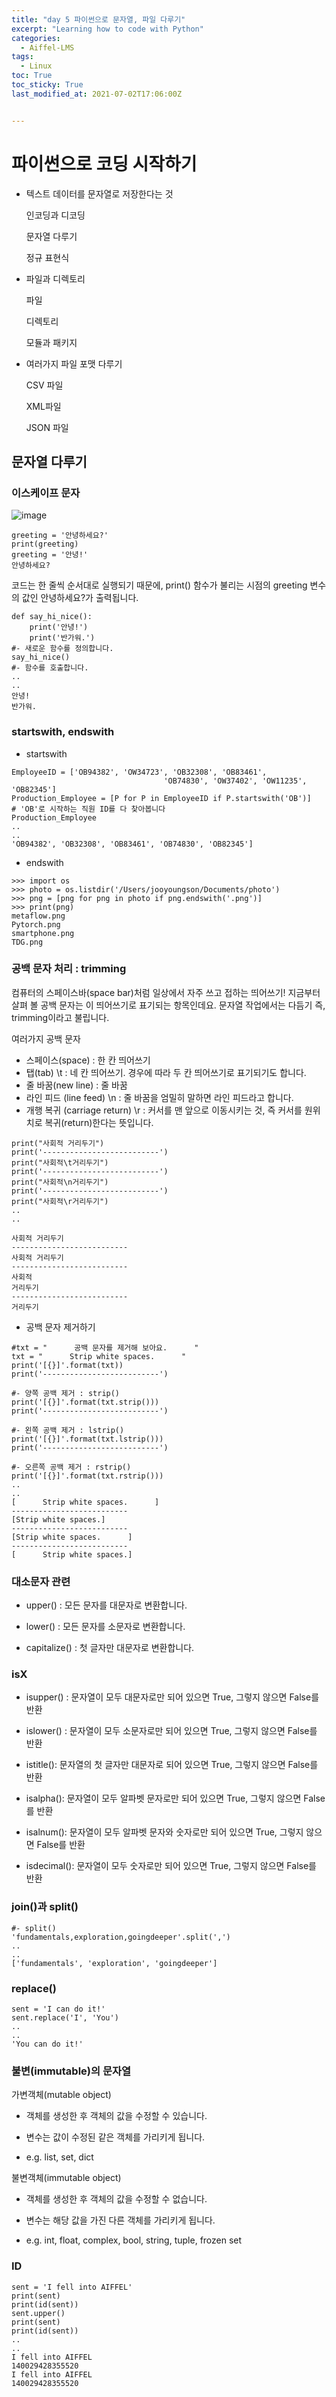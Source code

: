 ```yaml
---
title: "day 5 파이썬으로 문자열, 파일 다루기"
excerpt: "Learning how to code with Python"
categories:
  - Aiffel-LMS
tags:
  - Linux
toc: True
toc_sticky: True
last_modified_at: 2021-07-02T17:06:00Z


---
```



# 파이썬으로 코딩 시작하기


- 텍스트 데이터를 문자열로 저장한다는 것

    인코딩과 디코딩

    문자열 다루기

    정규 표현식

- 파일과 디렉토리

    파일

    디렉토리

    모듈과 패키지

- 여러가지 파일 포맷 다루기

    CSV 파일

    XML파일

    JSON 파일



## 문자열 다루기

### 이스케이프 문자

![image](https://user-images.githubusercontent.com/46912607/124205115-8bbdbe00-db1b-11eb-983e-a5f51425346b.png)


```
greeting = '안녕하세요?'
print(greeting)
greeting = '안녕!'
안녕하세요?
```

코드는 한 줄씩 순서대로 실행되기 때문에, print() 함수가 불리는 시점의 greeting 변수의 값인 안녕하세요?가 출력됩니다.


```
def say_hi_nice():
    print('안녕!')
    print('반가워.')
#- 새로운 함수를 정의합니다.
say_hi_nice()
#- 함수를 호출합니다.
..
..
안녕!
반가워.
```

### startswith, endswith

- startswith
```
EmployeeID = ['OB94382', 'OW34723', 'OB32308', 'OB83461', 
                                  'OB74830', 'OW37402', 'OW11235', 'OB82345'] 
Production_Employee = [P for P in EmployeeID if P.startswith('OB')]   # 'OB'로 시작하는 직원 ID를 다 찾아봅니다
Production_Employee
..
..
'OB94382', 'OB32308', 'OB83461', 'OB74830', 'OB82345']
```

- endswith

```
>>> import os
>>> photo = os.listdir('/Users/jooyoungson/Documents/photo')
>>> png = [png for png in photo if png.endswith('.png')]
>>> print(png)
metaflow.png
Pytorch.png
smartphone.png
TDG.png
```

### 공백 문자 처리 : trimming

컴퓨터의 스페이스바(space bar)처럼 일상에서 자주 쓰고 접하는 띄어쓰기! 지금부터 살펴 볼 공백 문자는 이 띄어쓰기로 표기되는 항목인데요. 문자열 작업에서는 다듬기 즉, trimming이라고 불립니다. 

여러가지 공백 문자
- 스페이스(space) : 한 칸 띄어쓰기
- 탭(tab) \t : 네 칸 띄어쓰기. 경우에 따라 두 칸 띄어쓰기로 표기되기도 합니다.
- 줄 바꿈(new line) : 줄 바꿈
- 라인 피드 (line feed) \n : 줄 바꿈을 엄밀히 말하면 라인 피드라고 합니다.
- 개행 복귀 (carriage return) \r : 커서를 맨 앞으로 이동시키는 것, 즉 커서를 원위치로 복귀(return)한다는 뜻입니다.

```
print("사회적 거리두기")
print('--------------------------')
print("사회적\t거리두기")
print('--------------------------')
print("사회적\n거리두기")
print('--------------------------')
print("사회적\r거리두기")
..
..

사회적 거리두기
--------------------------
사회적	거리두기
--------------------------
사회적
거리두기
--------------------------
거리두기
```

- 공백 문자 제거하기

```
#txt = "      공백 문자를 제거해 보아요.      "
txt = "      Strip white spaces.      "
print('[{}]'.format(txt))
print('--------------------------')

#- 양쪽 공백 제거 : strip()
print('[{}]'.format(txt.strip()))
print('--------------------------')

#- 왼쪽 공백 제거 : lstrip()
print('[{}]'.format(txt.lstrip()))
print('--------------------------')

#- 오른쪽 공백 제거 : rstrip()
print('[{}]'.format(txt.rstrip()))
..
..
[      Strip white spaces.      ]
--------------------------
[Strip white spaces.]
--------------------------
[Strip white spaces.      ]
--------------------------
[      Strip white spaces.]
```

### 대소문자 관련

- upper() : 모든 문자를 대문자로 변환합니다.

- lower() : 모든 문자를 소문자로 변환합니다.

- capitalize() : 첫 글자만 대문자로 변환합니다.

### isX

- isupper() : 문자열이 모두 대문자로만 되어 있으면 True, 그렇지 않으면 False를 반환

- islower() : 문자열이 모두 소문자로만 되어 있으면 True, 그렇지 않으면 False를 반환

- istitle(): 문자열의 첫 글자만 대문자로 되어 있으면 True, 그렇지 않으면 False를 반환

- isalpha(): 문자열이 모두 알파벳 문자로만 되어 있으면 True, 그렇지 않으면 False를 반환

- isalnum(): 문자열이 모두 알파벳 문자와 숫자로만 되어 있으면 True, 그렇지 않으면 False를 반환

- isdecimal(): 문자열이 모두 숫자로만 되어 있으면 True, 그렇지 않으면 False를 반환

### join()과 split()

```
#- split()
'fundamentals,exploration,goingdeeper'.split(',')
..
..
['fundamentals', 'exploration', 'goingdeeper']

```

### replace()

```
sent = 'I can do it!'
sent.replace('I', 'You')
..
..
'You can do it!'

```

### 불변(immutable)의 문자열

가변객체(mutable object)

- 객체를 생성한 후 객체의 값을 수정할 수 있습니다.

- 변수는 값이 수정된 같은 객체를 가리키게 됩니다.

- e.g. list, set, dict

불변객체(immutable object)

- 객체를 생성한 후 객체의 값을 수정할 수 없습니다.

- 변수는 해당 값을 가진 다른 객체를 가리키게 됩니다.

- e.g. int, float, complex, bool, string, tuple, frozen set

### ID 

```
sent = 'I fell into AIFFEL'
print(sent)
print(id(sent))
sent.upper()
print(sent)
print(id(sent))
..
..
I fell into AIFFEL
140029428355520
I fell into AIFFEL
140029428355520
```





















